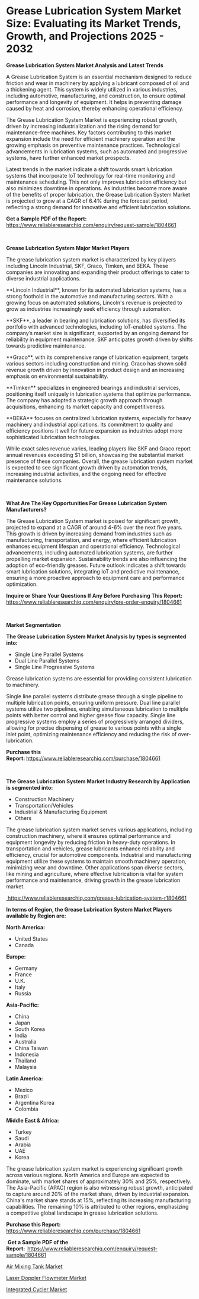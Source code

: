 <p><h1>Grease Lubrication System Market Size: Evaluating its Market Trends, Growth, and Projections 2025 - 2032</h1></p><p><strong>Grease Lubrication System Market Analysis and Latest Trends</strong></p>
<p><p>A Grease Lubrication System is an essential mechanism designed to reduce friction and wear in machinery by applying a lubricant composed of oil and a thickening agent. This system is widely utilized in various industries, including automotive, manufacturing, and construction, to ensure optimal performance and longevity of equipment. It helps in preventing damage caused by heat and corrosion, thereby enhancing operational efficiency.</p><p>The Grease Lubrication System Market is experiencing robust growth, driven by increasing industrialization and the rising demand for maintenance-free machines. Key factors contributing to this market expansion include the need for efficient machinery operation and the growing emphasis on preventive maintenance practices. Technological advancements in lubrication systems, such as automated and progressive systems, have further enhanced market prospects.</p><p>Latest trends in the market indicate a shift towards smart lubrication systems that incorporate IoT technology for real-time monitoring and maintenance scheduling. This not only improves lubrication efficiency but also minimizes downtime in operations. As industries become more aware of the benefits of proper lubrication, the Grease Lubrication System Market is projected to grow at a CAGR of 6.4% during the forecast period, reflecting a strong demand for innovative and efficient lubrication solutions.</p></p>
<p><strong>Get a Sample PDF of the Report:&nbsp;</strong> <a href="https://www.reliableresearchiq.com/enquiry/request-sample/1804661?utm_campaign=1088&utm_medium=2&utm_source=Github&utm_content=ia&utm_term=19022025&utm_id=grease-lubrication-system">https://www.reliableresearchiq.com/enquiry/request-sample/1804661</a></p>
<p>&nbsp;</p>
<p><strong>Grease Lubrication System Major Market Players</strong></p>
<p><p>The grease lubrication system market is characterized by key players including Lincoln Industrial, SKF, Graco, Timken, and BEKA. These companies are innovating and expanding their product offerings to cater to diverse industrial applications.</p><p>**Lincoln Industrial**, known for its automated lubrication systems, has a strong foothold in the automotive and manufacturing sectors. With a growing focus on automated solutions, Lincoln's revenue is projected to grow as industries increasingly seek efficiency through automation.</p><p>**SKF**, a leader in bearing and lubrication solutions, has diversified its portfolio with advanced technologies, including IoT-enabled systems. The company’s market size is significant, supported by an ongoing demand for reliability in equipment maintenance. SKF anticipates growth driven by shifts towards predictive maintenance.</p><p>**Graco**, with its comprehensive range of lubrication equipment, targets various sectors including construction and mining. Graco has shown solid revenue growth driven by innovation in product design and an increasing emphasis on environmental sustainability.</p><p>**Timken** specializes in engineered bearings and industrial services, positioning itself uniquely in lubrication systems that optimize performance. The company has adopted a strategic growth approach through acquisitions, enhancing its market capacity and competitiveness.</p><p>**BEKA** focuses on centralized lubrication systems, especially for heavy machinery and industrial applications. Its commitment to quality and efficiency positions it well for future expansion as industries adopt more sophisticated lubrication technologies.</p><p>While exact sales revenue varies, leading players like SKF and Graco report annual revenues exceeding $1 billion, showcasing the substantial market presence of these companies. Overall, the grease lubrication system market is expected to see significant growth driven by automation trends, increasing industrial activities, and the ongoing need for effective maintenance solutions.</p></p>
<p>&nbsp;</p>
<p><strong>What Are The Key Opportunities For Grease Lubrication System Manufacturers?</strong></p>
<p><p>The Grease Lubrication System market is poised for significant growth, projected to expand at a CAGR of around 4-6% over the next five years. This growth is driven by increasing demand from industries such as manufacturing, transportation, and energy, where efficient lubrication enhances equipment lifespan and operational efficiency. Technological advancements, including automated lubrication systems, are further propelling market expansion. Sustainability trends are also influencing the adoption of eco-friendly greases. Future outlook indicates a shift towards smart lubrication solutions, integrating IoT and predictive maintenance, ensuring a more proactive approach to equipment care and performance optimization.</p></p>
<p><strong>Inquire or Share Your Questions If Any Before Purchasing This Report:</strong> <a href="https://www.reliableresearchiq.com/enquiry/pre-order-enquiry/1804661?utm_campaign=1088&utm_medium=2&utm_source=Github&utm_content=ia&utm_term=19022025&utm_id=grease-lubrication-system">https://www.reliableresearchiq.com/enquiry/pre-order-enquiry/1804661</a></p>
<p>&nbsp;</p>
<p><strong>Market Segmentation</strong></p>
<p><strong>The Grease Lubrication System Market Analysis by types is segmented into:</strong></p>
<p><ul><li>Single Line Parallel Systems</li><li>Dual Line Parallel Systems</li><li>Single Line Progressive Systems</li></ul></p>
<p><p>Grease lubrication systems are essential for providing consistent lubrication to machinery. </p><p>Single line parallel systems distribute grease through a single pipeline to multiple lubrication points, ensuring uniform pressure. Dual line parallel systems utilize two pipelines, enabling simultaneous lubrication to multiple points with better control and higher grease flow capacity. Single line progressive systems employ a series of progressively arranged dividers, allowing for precise dispensing of grease to various points with a single inlet point, optimizing maintenance efficiency and reducing the risk of over-lubrication.</p></p>
<p><strong>Purchase this Report:&nbsp;</strong><a href="https://www.reliableresearchiq.com/purchase/1804661?utm_campaign=1088&utm_medium=2&utm_source=Github&utm_content=ia&utm_term=19022025&utm_id=grease-lubrication-system">https://www.reliableresearchiq.com/purchase/1804661</a></p>
<p>&nbsp;</p>
<p><strong>The Grease Lubrication System Market Industry Research by Application is segmented into:</strong></p>
<p><ul><li>Construction Machinery</li><li>Transportation/Vehicles</li><li>Industrial & Manufacturing Equipment</li><li>Others</li></ul></p>
<p><p>The grease lubrication system market serves various applications, including construction machinery, where it ensures optimal performance and equipment longevity by reducing friction in heavy-duty operations. In transportation and vehicles, grease lubricants enhance reliability and efficiency, crucial for automotive components. Industrial and manufacturing equipment utilize these systems to maintain smooth machinery operation, minimizing wear and downtime. Other applications span diverse sectors, like mining and agriculture, where effective lubrication is vital for system performance and maintenance, driving growth in the grease lubrication market.</p></p>
<p><a href="https://www.reliableresearchiq.com/grease-lubrication-system-r1804661?utm_campaign=1088&utm_medium=2&utm_source=Github&utm_content=ia&utm_term=19022025&utm_id=grease-lubrication-system">&nbsp;https://www.reliableresearchiq.com/grease-lubrication-system-r1804661</a></p>
<p><strong>In terms of Region, the Grease Lubrication System Market Players available by Region are:</strong></p>
<p>
    <p> <strong> North America: </strong>
        <ul>
            <li>United States</li>
            <li>Canada</li>
        </ul>
        </p> 
    <p> <strong> Europe: </strong>
        <ul>
            <li>Germany</li>
            <li>France</li>
            <li>U.K.</li>
            <li>Italy</li>
            <li>Russia</li>
        </ul>
        </p> 
    <p> <strong> Asia-Pacific: </strong>
        <ul>
            <li>China</li>
            <li>Japan</li>
            <li>South Korea</li>
            <li>India</li>
            <li>Australia</li>
            <li>China Taiwan</li>
            <li>Indonesia</li>
            <li>Thailand</li>
            <li>Malaysia</li>
        </ul>
        </p> 
    <p> <strong> Latin America: </strong>
        <ul>
            <li>Mexico</li>
            <li>Brazil</li>
            <li>Argentina Korea</li>
            <li>Colombia</li>
        </ul>
        </p> 
    <p> <strong> Middle East & Africa: </strong>
        <ul>
            <li>Turkey</li>
            <li>Saudi</li>
            <li>Arabia</li>
            <li>UAE</li>
            <li>Korea</li>
        </ul>
    </p>
    </p>
<p><p>The grease lubrication system market is experiencing significant growth across various regions. North America and Europe are expected to dominate, with market shares of approximately 30% and 25%, respectively. The Asia-Pacific (APAC) region is also witnessing robust growth, anticipated to capture around 20% of the market share, driven by industrial expansion. China's market share stands at 15%, reflecting its increasing manufacturing capabilities. The remaining 10% is attributed to other regions, emphasizing a competitive global landscape in grease lubrication solutions.</p></p>
<p><strong>Purchase this Report: </strong><a href="https://www.reliableresearchiq.com/purchase/1804661?utm_campaign=1088&utm_medium=2&utm_source=Github&utm_content=ia&utm_term=19022025&utm_id=grease-lubrication-system">https://www.reliableresearchiq.com/purchase/1804661</a></p>
<p>&nbsp;<strong>Get a Sample PDF of the Report:&nbsp;&nbsp;</strong><a href="https://www.reliableresearchiq.com/enquiry/request-sample/1804661?utm_campaign=1088&utm_medium=2&utm_source=Github&utm_content=ia&utm_term=19022025&utm_id=grease-lubrication-system">https://www.reliableresearchiq.com/enquiry/request-sample/1804661</a></p>
<p><strong></strong></p>
<p><p><a href="https://github.com/herakterroem/Market-Research-Report-List-1/blob/main/air-mixing-tank-market.md?utm_campaign=1088&utm_medium=2&utm_source=Github&utm_content=ia&utm_term=19022025&utm_id=grease-lubrication-system">Air Mixing Tank Market</a></p><p><a href="https://github.com/sirayedantte/Market-Research-Report-List-1/blob/main/laser-doppler-flowmeter-market.md?utm_campaign=1088&utm_medium=2&utm_source=Github&utm_content=ia&utm_term=19022025&utm_id=grease-lubrication-system">Laser Doppler Flowmeter Market</a></p><p><a href="https://github.com/armsinwan/Market-Research-Report-List-1/blob/main/integrated-cycler-market.md?utm_campaign=1088&utm_medium=2&utm_source=Github&utm_content=ia&utm_term=19022025&utm_id=grease-lubrication-system">Integrated Cycler Market</a></p></p>